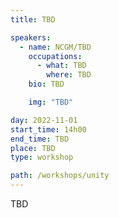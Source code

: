 ```yaml
---
title: TBD

speakers:
  - name: NCGM/TBD
    occupations:
      - what: TBD
        where: TBD
    bio: TBD

    img: "TBD"

day: 2022-11-01
start_time: 14h00
end_time: TBD
place: TBD
type: workshop

path: /workshops/unity
---
```


TBD
